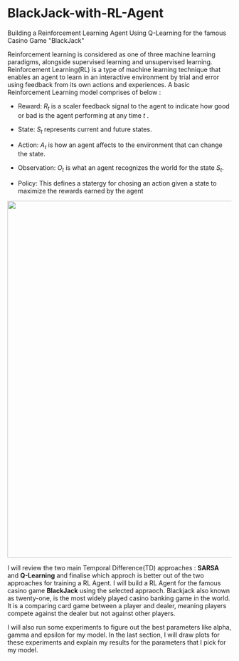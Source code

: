 # BlackJack-with-RL-Agent
Building a Reinforcement Learning Agent Using Q-Learning for the famous Casino Game "BlackJack"

Reinforcement learning is considered as one of three machine learning paradigms, alongside supervised learning and unsupervised learning. Reinforcement Learning(RL) is a type of machine learning technique that enables an agent to learn in an interactive environment by trial and error using feedback from its own actions and experiences. A basic Reinforcement Learning model comprises of below :

- Reward: $R_t$ is a scaler feedback signal to the agent to indicate how good or bad is the agent performing at any time $t$ .

- State: $S_t$ represents current and future states. 

- Action: $A_t$ is how an agent affects to the environment that can change the state. 

- Observation: $O_t$ is what an agent recognizes the world for the state $S_t$. 

- Policy: This defines a statergy for chosing an action given a state to maximize the rewards earned by the agent 

<img src="https://i.stack.imgur.com/eoeSq.png" width=800 />

I will review the two main Temporal Difference(TD) approaches : **SARSA** and **Q-Learning** and finalise which approch is better out of the two approaches for training a RL Agent. I will build a RL Agent for the famous casino game **BlackJack** using the selected appraoch. Blackjack also known as twenty-one, is the most widely played casino banking game in the world. It is a comparing card game between a player and dealer, meaning players compete against the dealer but not against other players. 

I will also run some experiments to figure out the best parameters like alpha, gamma and epsilon for my model. In the last section, I will draw plots for these experiments and explain my results for the parameters that I pick for my model.
